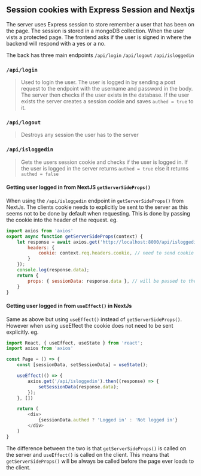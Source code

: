 ## Session cookies with Express Session and Nextjs
The server uses Express session to store remember a user that has been on the page. The session is stored in a mongoDB collection. When the user vists a protected page. The frontend asks if the user is signed in where the backend will respond with a yes or a no.



The back has three main endpoints `/api/login` `/api/logout` `/api/isloggedin`
### `/api/login`
> Used to login the user. The user is logged in by sending a post request to the endpoint with the username and password in the body. The server then checks if the user exists in the database. If the user exists the server creates a session cookie and saves `authed = true` to it.
### `/api/logout`
> Destroys any session the user has to the server

### `/api/isloggedin`
> Gets the users session cookie and checks if the user is logged in. If the user is logged in the server returns `authed = true` else it returns `authed = false`

#### Getting user logged in from NextJS `getServerSideProps()`
When using the `/api/isloggedin` endpoint in `getServerSideProps()` from NextJs. The clients cookie needs to explicitly be sent to the server as this seems not to be done by default when requesting. This is done by passing the cookie into the header of the request.
eg.
```js
import axios from 'axios'
export async function getServerSideProps(context) {
    let response = await axios.get('http://localhost:8000/api/isloggedin', {
        headers: {
            cookie: context.req.headers.cookie, // need to send cookie to server
        }
    });
    console.log(response.data);
    return {
        props: { sessionData: response.data }, // will be passed to the page component as props
    }
}
```

#### Getting user logged in from `useEffect()` in NextJs
Same as above but using `useEffect()` instead of `getServerSideProps()`. However when using useEffect the cookie does not need to be sent explicitly.
eg.
```js
import React, { useEffect, useState } from 'react';
import axios from 'axios'

const Page = () => {
    const [sessionData, setSessionData] = useState();

    useEffect(() => {
        axios.get('/api/isloggedin').then((response) => {
            setSessionData(response.data);
        });
    }, [])

    return (
        <div>
            {sessionData.authed ? 'Logged in' : 'Not logged in'}
        </div>
    )
}
```

The difference between the two is that `getServerSideProps()` is called on the server and `useEffect()` is called on the client. This means that `getServerSideProps()` will be always be called before the page ever loads to the client.